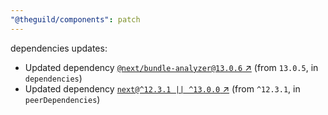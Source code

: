 ```yaml
---
"@theguild/components": patch
---
```

dependencies updates:
  - Updated dependency [`@next/bundle-analyzer@13.0.6` ↗︎](https://www.npmjs.com/package/@next/bundle-analyzer/v/13.0.6) (from `13.0.5`, in `dependencies`)
  - Updated dependency [`next@^12.3.1 || ^13.0.0` ↗︎](https://www.npmjs.com/package/next/v/12.3.1) (from `^12.3.1`, in `peerDependencies`)

